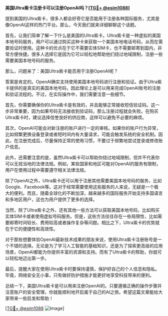 **美国Ultra紫卡注册卡可以注册OpenAI吗？[[TG💪+ @esim1088](https://t.me/s/esim1088)]**

提到美国的Ultra紫卡，很多人都会好奇它是否能用于注册各种国际服务，尤其是像OpenAI这样的热门平台。那么，今天我们就来详细聊聊这个话题。

首先，让我们简单了解一下什么是美国的Ultra紫卡。Ultra紫卡是一种虚拟的美国本地号码服务，用户可以通过购买这种卡来获取一个美国本地电话号码，从而在需要验证时使用。这种卡的优点在于它不需要实体SIM卡，也不需要邮寄到国内，非常方便快捷。很多人选择它是因为它可以轻松地帮助他们绕过地域限制，注册一些需要美国本地号码的服务。

那么，问题来了：美国Ultra紫卡能否用于注册OpenAI呢？

答案是肯定的。OpenAI确实支持使用美国本地号码进行注册和验证。由于Ultra紫卡提供的是真实的美国本地号码，因此理论上是可以用来完成OpenAI账号的注册和验证流程的。不过，在实际操作中，我们需要注意一些细节。

首先，你需要确保你的Ultra紫卡是有效的，并且能够正常接收短信验证码。这一步非常重要，因为如果号码无法接收到验证码，那么注册过程就会失败。在购买Ultra紫卡时，建议选择信誉良好的供应商，这样可以避免不必要的麻烦。

其次，OpenAI可能会对新注册的账户进行一定的审核。如果你的账户行为异常，比如频繁更换设备登录或者短时间内有大量请求，可能会触发系统的安全机制。因此，在注册完成后，尽量保持正常的使用习惯，不要过于频繁地尝试登录或修改账户信息。

此外，还需要注意的是，虽然Ultra紫卡可以帮助你绕过地域限制，但并不代表你可以无视当地的法律法规。例如，某些国家和地区可能对OpenAI的服务有限制，用户在使用过程中需要遵守相关法律法规。

除了OpenAI之外，Ultra紫卡还可以用于注册其他需要美国本地号码的服务，比如Google、Facebook等。这对于经常需要使用这些服务的人来说，无疑是一个极大的便利。而且，随着全球化的不断加深，越来越多的国际服务开始支持多国语言和多地区用户，这也为用户提供了更多的选择。

当然，除了Ultra紫卡之外，还有其他一些方法可以获取美国本地号码，比如购买实体SIM卡或者使用虚拟号码服务。但是，这些方法往往存在一些局限性，比如需要邮寄时间较长、费用较高或者操作复杂等问题。相比之下，Ultra紫卡的优势就在于它的便捷性和高效性。

对于那些想要体验OpenAI最新技术成果的朋友来说，使用Ultra紫卡注册账号是一个不错的选择。无论是为了学习人工智能的基础知识，还是为了探索更高级的应用场景，OpenAI都能为你提供丰富的资源和支持。而有了Ultra紫卡的帮助，你就可以轻松地迈出第一步。

最后，提醒大家在使用Ultra紫卡时要保持谨慎，保护好自己的个人信息和隐私。毕竟，网络安全无小事，只有做好防护措施才能更好地享受科技带来的便利。

总结一下，美国Ultra紫卡是可以用来注册OpenAI的。只要遵循正确的操作步骤并注意账户的安全管理，你就能顺利地开启属于自己的AI之旅。希望这篇文章能给大家带来一些启发和帮助！

[[TG💪+ @esim1088](https://t.me/s/esim1088) ![Image](https://i.postimg.cc/4NQfJmqS/Snipaste-2025-05-13-00-14-12.png)]